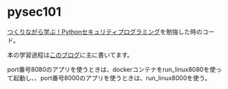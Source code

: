 # pysec101

[つくりながら学ぶ！Pythonセキュリティプログラミング](https://www.amazon.co.jp/dp/B07NYVZF29/ref=dp-kindle-redirect?_encoding=UTF8&btkr=1)を勉強した時のコード。

本の学習過程は[このブログ](https://fukki.pythonanywhere.com/post_detail/50/)に主に書いてます。

port番号8080のアプリを使うときは、dockerコンテナをrun_linux8080を使って起動し、、port番号8000のアプリを使うときは、run_linux8000を使う。